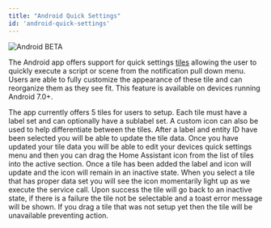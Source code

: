 ```yaml
---
title: "Android Quick Settings"
id: 'android-quick-settings'
---
```


![Android](/assets/android.svg)&nbsp;<span class="beta">BETA</span><br />

The Android app offers support for quick settings [tiles](https://developer.android.com/reference/android/service/quicksettings/TileService) allowing the user to quickly execute a script or scene from the notification pull down menu. Users are able to fully customize the appearance of these tile and can reorganize them as they see fit. This feature is available on devices running Android 7.0+.

The app currently offers 5 tiles for users to setup. Each tile must have a label set and can optionally have a sublabel set. A custom icon can also be used to help differentiate between the tiles. After a label and entity ID have been selected you will be able to update the tile data. Once you have updated your tile data you will be able to edit your devices quick settings menu and then you can drag the Home Assistant icon from the list of tiles into the active section. Once a tile has been added the label and icon will update and the icon will remain in an inactive state. When you select a tile that has proper data set you will see the icon momentarily light up as we execute the service call. Upon success the tile will go back to an inactive state, if there is a failure the tile not be selectable and a toast error message will be shown. If you drag a tile that was not setup yet then the tile will be unavailable preventing action.
